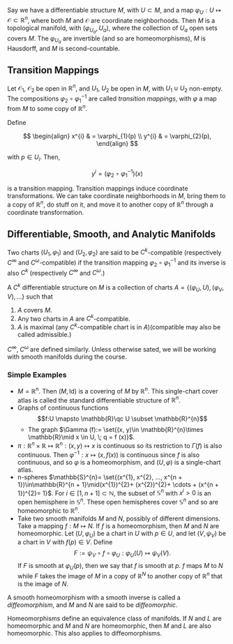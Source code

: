  Say we have a differentiable structure $M$, with $U \subset M$, and a map $\varphi_{U}: U \mapsto \mathcal{O}\subset \mathbb{R}^{n}$, where both $M$ and $\mathcal{O}$ are coordinate neighborhoods. Then $M$ is a topological manifold, with $(\varphi_{U_{a}},U_{a})$, where the collection of $U_{a}$ open sets covers $M$. The $\varphi_{U_{a}}$ are invertible (and so are homeomorphisms), $M$ is Hausdorff, and $M$ is second-countable.

## Transition Mappings

Let $\mathcal{O}_{1}$, $\mathcal{O}_{2}$ be open in $\mathbb{R}^{n}$, and $U_{1}, \; U_{2}$ be open in $M$, with $U_{1}\cup U_{2}$ non-empty. The compositions $\varphi_{2}\circ \varphi_{1}^{-1}$ are called *transition mappings*, with $\varphi$ a map from $M$ to some copy of $\mathbb{R}^{n}$.

Define

$$
\begin{align}
x^{i} & = \varphi_{1}(p) \\
y^{i} & = \varphi_{2}(p),
\end{align}
$$

with $p \in U_{i}$. Then,

$$
y^{i} = (\varphi_{2}\circ \varphi_{1}^{-1})(x)
$$

is a transition mapping. Transition mappings induce coordinate transformations. We can take coordinate neighborhoods in $M$, bring them to a copy of $\mathbb{R}^{n}$, do stuff on it, and move it to another copy of $\mathbb{R}^{n}$ through a coordinate transformation.

## Differentiable, Smooth, and Analytic Manifolds

Two charts $(U_{1}, \varphi_{1})$ and $(U_{2}, \varphi_{2})$ are said to be $C^{k}$-compatible (respectively $C^{\infty}$ and $C^{\omega}$-compatible) if the transition mapping $\varphi_{2}\circ \varphi_{1}^{-1}$ and its inverse is also $C^{k}$ (respectively $C^{\infty}$ and $C^{\omega}$.)

A $C^{k}$ differentiable structure on $M$ is a collection of charts $A = \{(\varphi_{U}, U), (\varphi_{V}, V), ... \}$ such that
1. $A$ covers $M$.
2. Any two charts in $A$ are $C^{k}$-compatible.
3. $A$ is maximal (any $C^{k}$-compatible chart is in $A$)(compatible may also be called admissible.)

$C^{\infty}, \; C^{\omega}$ are defined similarly. Unless otherwise sated, we will be working with smooth manifolds during the course.

### Simple Examples

- $M = \mathbb{R}^{n}$. Then $(M, \text{Id})$ is a covering of $M$ by $\mathbb{R}^{n}$. This single-chart cover atlas is called the standard differentiable structure of $\mathbb{R}^{n}$.
- Graphs of continuous functions $$f:U \mapsto \mathbb{R}\qc U \subset \mathbb{R}^{n}$$
	- The graph $\Gamma (f):= \set{(x, y)\in \mathbb{R}^{n}\times \mathbb{R}\mid x \in U, \; q = f (x)}$.
- $\pi:\mathbb{R}^{n}\times \mathbb{R}\mapsto \mathbb{R}^{n}:(x, y)\mapsto x$ is continuous so its restriction to $\Gamma (f)$ is also continuous. Then $\varphi^{-1}:x \mapsto (x, f (x))$ is continuous since $f$ is also continuous, and so $\varphi$ is a homeomorphism, and $(U,{\varphi})$ is a single-chart atlas.
- n-spheres $\mathbb{S}^{n}= \set{(x^{1}, x^{2}, ..., x^{n + 1})\in\mathbb{R}^{n + 1}\mid(x^{1})^{2}+ (x^{2})^{2}+ \cdots + (x^{n + 1})^{2}= 1}$. For $i \in [1, n + 1]\subset \mathbb{N}$, the subset  of $\mathbb{S}^{n}$ with $x^{i}> 0$ is an open hemisphere in $\mathbb{S}^{n}$. These open hemispheres cover $\mathbb{S}^{n}$ and so are homeomorphic to $\mathbb{R}^{n}$.
- Take two smooth manifolds $M$ and $N$, possibly of different dimensions. Take a mapping $f:M \mapsto N$. If $f$ is a homeomorphism, then $M$ and $N$ are homeomorphic. Let $(U, \varphi_{U})$ be a chart in $U$ with $p \in U$, and let $(V, \psi_{V})$ be a chart in $V$ with $f (p)\in V$. Define $$F:= \psi_{V}\circ f \circ \varphi_{U}:\varphi_{U}(U)\mapsto \psi_{V}(V).$$ If $F$ is smooth at  $\varphi_{U}(p)$, then we say that $f$ is smooth at $p$. $f$ maps $M$ to $N$ while $F$ takes the image of $M$ in a copy of $\mathbb{R}^{N}$ to another copy of $\mathbb{R}^{n}$ that is the image of $N$.

A smooth homeomorphism with a smooth inverse is called a *diffeomorphism*, and $M$ and $N$ are said to be *diffeomorphic*.

Homeomorphisms define an equivalence class of manifolds. If $N$ and $L$ are homeomorphic and $M$ and $N$ are homeomorphic, then $M$ and $L$ are also homeomorphic. This also applies to diffeomorphisms.